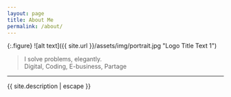 ```yaml
---
layout: page
title: About Me
permalink: /about/
---
```


{:.figure}
![alt text]({{ site.url }}/assets/img/portrait.jpg "Logo Title Text 1")

>I solve problems, elegantly.  
>Digital, Coding, E-business, Partage

***

{{ site.description | escape }}

